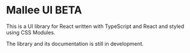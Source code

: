 # Mallee UI BETA

This is a UI library for React written with TypeScript and React and styled using CSS Modules.

The library and its documentation is still in development.
